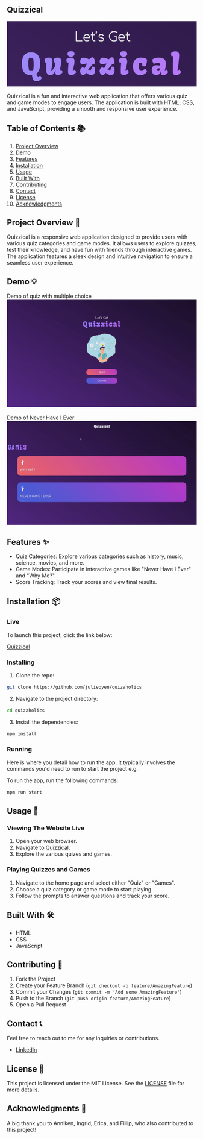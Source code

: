 ## Quizzical

<img src="assets/icons/headerimg.png" alt="Image of logo on index.html">

Quizzical is a fun and interactive web application that offers various quiz and game modes to engage users. The application is built with HTML, CSS, and JavaScript, providing a smooth and responsive user experience.

## Table of Contents 📚

1. [Project Overview](#project-overview-)
2. [Demo](#demo-)
3. [Features](#features-)
4. [Installation](#installation-)
5. [Usage](#usage-)
6. [Built With](#built-with)
7. [Contributing](#contributing-)
8. [Contact](#contact-)
9. [License](#license-)
10. [Acknowledgments](#acknowledgments-)

## Project Overview 📝

Quizzical is a responsive web application designed to provide users with various quiz categories and game modes. It allows users to explore quizzes, test their knowledge, and have fun with friends through interactive games. The application features a sleek design and intuitive navigation to ensure a seamless user experience.

## Demo 💡

Demo of quiz with multiple choice<br>
<img src="assets/animation/index.gif" alt="Demo of the application"> <br> <br>
Demo of Never Have I Ever<br>
<img src="assets/animation/games.gif" alt="Demo of the application"><br>

## Features ✨

- Quiz Categories: Explore various categories such as history, music, science, movies, and more.
- Game Modes: Participate in interactive games like "Never Have I Ever" and "Why Me?".
- Score Tracking: Track your scores and view final results.

## Installation 📦

### Live

To launch this project, click the link below:

[Quizzical](https://quizaholics.netlify.app/)


### Installing

1. Clone the repo:

```bash
git clone https://github.com/julieoyen/quizaholics
```

2. Navigate to the project directory:

```bash
cd quizaholics
```

3. Install the dependencies:

```bash
npm install
```

### Running

Here is where you detail how to run the app. It typically involves the commands you'd need to run to start the project e.g.

To run the app, run the following commands:

```bash
npm run start
```


## Usage 🔧

### Viewing The Website Live 

1. Open your web browser.
2. Navigate to [Quizzical](https://quizaholics.netlify.app/).
3. Explore the various quizes and games.


### Playing Quizzes and Games 

1. Navigate to the home page and select either "Quiz" or "Games".
2. Choose a quiz category or game mode to start playing.
3. Follow the prompts to answer questions and track your score.

## Built With 🛠️

- HTML
- CSS
- JavaScript

## Contributing 🤝

1. Fork the Project
2. Create your Feature Branch (`git checkout -b feature/AmazingFeature`)
3. Commit your Changes (`git commit -m 'Add some AmazingFeature'`)
4. Push to the Branch (`git push origin feature/AmazingFeature`)
5. Open a Pull Request

## Contact 📞

Feel free to reach out to me for any inquiries or contributions.

- [LinkedIn](https://www.linkedin.com/in/julie-bertine-%C3%B8yen-872b0a233/)

## License 📜

This project is licensed under the MIT License. See the [LICENSE](LICENSE) file for more details.

## Acknowledgments 🙏

A big thank you to Anniken, Ingrid, Erica, and Fillip, who also contributed to this project!
